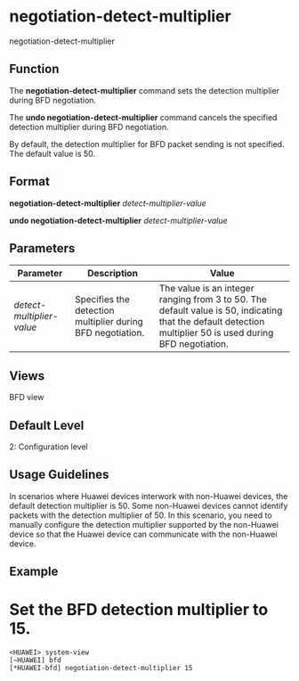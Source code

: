 negotiation-detect-multiplier
=============================

negotiation-detect-multiplier

Function
--------



The **negotiation-detect-multiplier** command sets the detection multiplier during BFD negotiation.

The **undo negotiation-detect-multiplier** command cancels the specified detection multiplier during BFD negotiation.



By default, the detection multiplier for BFD packet sending is not specified. The default value is 50.


Format
------

**negotiation-detect-multiplier** *detect-multiplier-value*

**undo negotiation-detect-multiplier** *detect-multiplier-value*


Parameters
----------

| Parameter | Description | Value |
| --- | --- | --- |
| *detect-multiplier-value* | Specifies the detection multiplier during BFD negotiation. | The value is an integer ranging from 3 to 50. The default value is 50, indicating that the default detection multiplier 50 is used during BFD negotiation. |



Views
-----

BFD view


Default Level
-------------

2: Configuration level


Usage Guidelines
----------------

In scenarios where Huawei devices interwork with non-Huawei devices, the default detection multiplier is 50. Some non-Huawei devices cannot identify packets with the detection multiplier of 50. In this scenario, you need to manually configure the detection multiplier supported by the non-Huawei device so that the Huawei device can communicate with the non-Huawei device.


Example
-------

# Set the BFD detection multiplier to 15.
```
<HUAWEI> system-view
[~HUAWEI] bfd
[*HUAWEI-bfd] negotiation-detect-multiplier 15

```